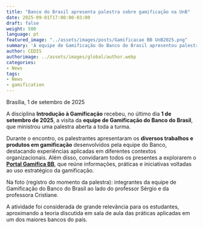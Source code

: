 ```yaml
---
title: "Banco do Brasil apresenta palestra sobre gamificação na UnB"
date: 2025-09-01T17:00:00-03:00
draft: false
weight: 500
language: pt
featured_image: "../assets/images/posts/Gamificacao BB UnB2025.png"
summary: 'A equipe de Gamificação do Banco do Brasil apresentou palestra na disciplina de Introdução à Gamificação da UnB, compartilhando projetos, produtos e convidando a comunidade acadêmica para conhecer o Portal Gamifica BB.'
author: CEDIS
authorimage: ../assets/images/global/author.webp
categories:
- News
tags:
- News
- gamification
---
```


Brasília, 1 de setembro de 2025  

A disciplina **Introdução à Gamificação** recebeu, no último dia **1 de setembro de 2025**, a visita da **equipe de Gamificação do Banco do Brasil**, que ministrou uma palestra aberta a toda a turma.  

Durante o encontro, os palestrantes apresentaram os **diversos trabalhos e produtos em gamificação** desenvolvidos pela equipe do Banco, destacando experiências aplicadas em diferentes contextos organizacionais. Além disso, convidaram todos os presentes a explorarem o **[Portal Gamifica BB](https://gamifica.apps.bb.com.br)**, que reúne informações, práticas e iniciativas voltadas ao uso estratégico da gamificação.  

Na foto (registro do momento da palestra): integrantes da equipe de Gamificação do Banco do Brasil ao lado do professor Sérgio e da professora Cristiane.  

A atividade foi considerada de grande relevância para os estudantes, aproximando a teoria discutida em sala de aula das práticas aplicadas em um dos maiores bancos do país.  
